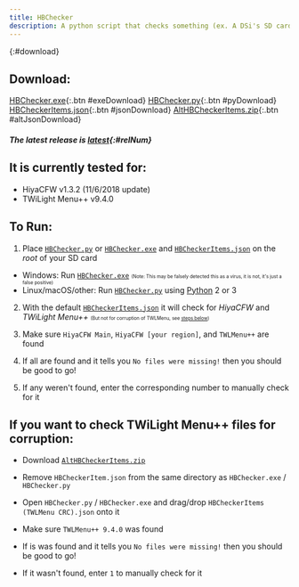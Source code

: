 ```yaml
---
title: HBChecker
description: A python script that checks something (ex. A DSi's SD card) to see if specific files are missing or corrupted
---
```


{:#download}
## Download:
[HBChecker.exe](https://github.com/Epicpkmn11/HBChecker/releases/latest){:.btn #exeDownload}
[HBChecker.py](https://github.com/Epicpkmn11/HBChecker/releases/latest){:.btn #pyDownload}
[HBCheckerItems.json](https://github.com/Epicpkmn11/HBChecker/releases/latest){:.btn #jsonDownload}
[AltHBCheckerItems.zip](https://github.com/Epicpkmn11/HBChecker/releases/latest){:.btn #altJsonDownload}
##### The latest release is [latest](https://github.com/Epicpkmn11/HBChecker/releases/latest/){:#relNum}

## It is currently tested for:
- HiyaCFW v1.3.2 (11/6/2018 update)
- TWiLight Menu++ v9.4.0

## To Run:

1. Place <a href="#downloads">`HBChecker.py`</a> or <a href="#downloads">`HBChecker.exe`</a> and <a href="#downloads">`HBCheckerItems.json`</a> on the <em>root</em> of your SD card
  - Windows: Run <a href="#downloads">`HBChecker.exe`</a> <span style="font-size: 60%">(Note: This may be falsely detected this as a virus, it is not, it's just a false positive)</span>
  - Linux/macOS/other: Run <a href="#downloads">`HBChecker.py`</a> using <a href="https://www.python.org" class="link" target="_blank">Python</a> 2 or 3

2. With the default <a href="#downloads">`HBCheckerItems.json`</a> it will check for <em>HiyaCFW</em> and <em>TWiLight Menu++</em> <span style="font-size: 60%">(But not for corruption of TWLMenu, see <a class="link" href="#TWLCRC">steps below</a>)</span>

3. Make sure `HiyaCFW Main`, `HiyaCFW [your region]`, and `TWLMenu++` are found

4. If all are found and it tells you `No files were missing!` then you should be good to go!

5. If any weren't found, enter the corresponding number to manually check for it


## If you want to check TWiLight Menu++ files for corruption:
- Download <a href="#downloads">`AltHBCheckerItems.zip`</a>

- Remove `HBCheckerItem.json` from the same directory as `HBChecker.exe` / `HBChecker.py`

- Open `HBChecker.py` / `HBChecker.exe` and drag/drop `HBCheckerItems (TWLMenu CRC).json` onto it

- Make sure <code>TWLMenu++ <span id="twlVer">9.4.0</span></code> was found <small id="twlNotice"></small>

- If is was found and it tells you `No files were missing!` then you should be good to go!

- If it wasn't found, enter `1` to manually check for it

<script src="https://code.jquery.com/jquery-3.4.1.min.js" integrity="sha256-CSXorXvZcTkaix6Yvo6HppcZGetbYMGWSFlBw8HfCJo=" crossorigin="anonymous"></script>
<script src="/assets/js/releases.js"></script>
